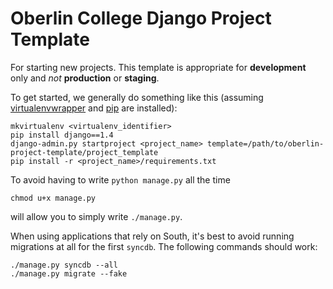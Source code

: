 # Oberlin College Django Project Template

For starting new projects. This template is appropriate for **development** only and *not* **production** or **staging**.

To get started, we generally do something like this (assuming [virtualenvwrapper][] and [pip][] are installed):

    mkvirtualenv <virtualenv_identifier>
    pip install django==1.4
    django-admin.py startproject <project_name> template=/path/to/oberlin-project-template/project_template
    pip install -r <project_name>/requirements.txt

To avoid having to write `python manage.py` all the time

    chmod u+x manage.py

will allow you to simply write `./manage.py`.

When using applications that rely on South, it's best to avoid running migrations at all for the first `syncdb`. The following commands should work:

    ./manage.py syncdb --all
    ./manage.py migrate --fake

[virtualenvwrapper]: http://www.doughellmann.com/docs/virtualenvwrapper/
[pip]: http://www.pip-installer.org/